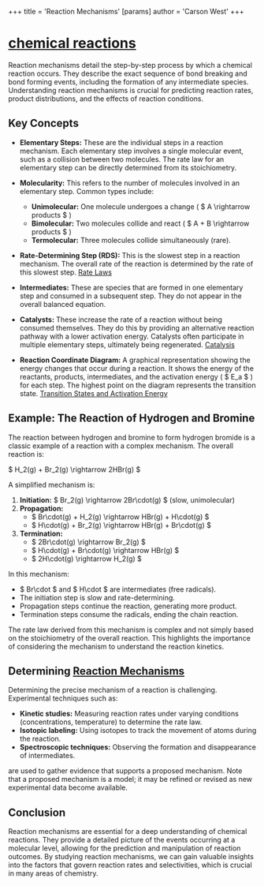 +++
 title = 'Reaction Mechanisms'
[params]
	author = 'Carson West'
+++
# [chemical reactions](./../chemical-reactions/)
Reaction mechanisms detail the step-by-step process by which a chemical reaction occurs.  They describe the exact sequence of bond breaking and bond forming events, including the formation of any intermediate species. Understanding reaction mechanisms is crucial for predicting reaction rates, product distributions, and the effects of reaction conditions.

## Key Concepts

* **Elementary Steps:** These are the individual steps in a reaction mechanism. Each elementary step involves a single molecular event, such as a collision between two molecules.  The rate law for an elementary step can be directly determined from its stoichiometry.

* **Molecularity:** This refers to the number of molecules involved in an elementary step.  Common types include:
    * **Unimolecular:** One molecule undergoes a change ( $ A \rightarrow products $ )
    * **Bimolecular:** Two molecules collide and react ( $ A + B \rightarrow products $ )
    * **Termolecular:** Three molecules collide simultaneously (rare).

* **Rate-Determining Step (RDS):** This is the slowest step in a reaction mechanism. The overall rate of the reaction is determined by the rate of this slowest step. [Rate Laws](./../rate-laws/)

* **Intermediates:** These are species that are formed in one elementary step and consumed in a subsequent step. They do not appear in the overall balanced equation.

* **Catalysts:** These increase the rate of a reaction without being consumed themselves. They do this by providing an alternative reaction pathway with a lower activation energy.  Catalysts often participate in multiple elementary steps, ultimately being regenerated. [Catalysis](./../catalysis/)

* **Reaction Coordinate Diagram:** A graphical representation showing the energy changes that occur during a reaction. It shows the energy of the reactants, products, intermediates, and the activation energy ( $ E_a $ ) for each step.  The highest point on the diagram represents the transition state. [Transition States and Activation Energy](./../transition-states-and-activation-energy/)


## Example: The Reaction of Hydrogen and Bromine

The reaction between hydrogen and bromine to form hydrogen bromide is a classic example of a reaction with a complex mechanism.  The overall reaction is:

 $ H_2(g) + Br_2(g) \rightarrow 2HBr(g) $ 

A simplified mechanism is:

1. **Initiation:**  $ Br_2(g) \rightarrow 2Br\cdot(g) $  (slow, unimolecular)
2. **Propagation:**
    *  $ Br\cdot(g) + H_2(g) \rightarrow HBr(g) + H\cdot(g) $ 
    *  $ H\cdot(g) + Br_2(g) \rightarrow HBr(g) + Br\cdot(g) $ 
3. **Termination:**
    *  $ 2Br\cdot(g) \rightarrow Br_2(g) $ 
    *  $ H\cdot(g) + Br\cdot(g) \rightarrow HBr(g) $ 
    *  $ 2H\cdot(g) \rightarrow H_2(g) $ 


In this mechanism:

*  $ Br\cdot $  and  $ H\cdot $  are intermediates (free radicals).
* The initiation step is slow and rate-determining.
* Propagation steps continue the reaction, generating more product.
* Termination steps consume the radicals, ending the chain reaction.

The rate law derived from this mechanism is complex and not simply based on the stoichiometry of the overall reaction. This highlights the importance of considering the mechanism to understand the reaction kinetics.


##  Determining [Reaction Mechanisms](./../reaction-mechanisms/) 
Determining the precise mechanism of a reaction is challenging.  Experimental techniques such as:

* **Kinetic studies:** Measuring reaction rates under varying conditions (concentrations, temperature) to determine the rate law.
* **Isotopic labeling:** Using isotopes to track the movement of atoms during the reaction.
* **Spectroscopic techniques:** Observing the formation and disappearance of intermediates.

are used to gather evidence that supports a proposed mechanism.  Note that a proposed mechanism is a model; it may be refined or revised as new experimental data become available.


## Conclusion

Reaction mechanisms are essential for a deep understanding of chemical reactions. They provide a detailed picture of the events occurring at a molecular level, allowing for the prediction and manipulation of reaction outcomes.  By studying reaction mechanisms, we can gain valuable insights into the factors that govern reaction rates and selectivities, which is crucial in many areas of chemistry.
